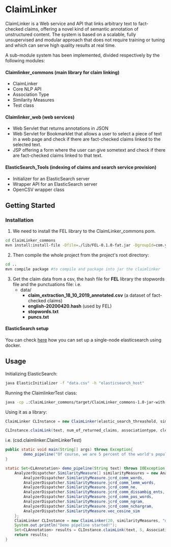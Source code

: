 
# ClaimLinker  
ClaimLinker is a Web service and API that links arbitrary text to fact-checked claims, offering a novel kind of semantic annotation of unstructured content.
The system is based on a scalable, fully unsupervised and modular approach that does not require training or tuning and which can serve high quality results at real time.

A sub-module system has been implemented, divided respectively by the following modules: 
#### Claimlinker_commons (main library for claim linking)
 - ClaimLinker
 - Core NLP API
 - Association Type
 - Similarity Measures
 - Test class
#### Claimlinker_web (web services)
 - Web Servlet that returns annotations in JSON 
 - Web Servlet for Bookmarklet that allows a user to select a piece of text in a web page and check if there are fact-checked claims linked to the selected text.
 - JSP offering a form where the user can give sometext and check if there are fact-checked claims linked to that text.
#### ElasticSearch_Tools (indexing of claims and search service provision)
 - Initializer for an ElasticSearch server
 - Wrapper API for an ElasticSearch server
 - OpenCSV wrapper class

## Getting Started 

### Installation

1. We need to install the FEL library to the ClaimLinker_commons pom.

```bash
cd ClaimLinker_commons
mvn install:install-file -Dfile=./lib/FEL-0.1.0-fat.jar -DgroupId=com.yahoo.semsearch -DartifactId=FEL -Dversion=0.1.0 -Dpackaging=jar -DgeneratePom=true
```

2. Then compile the whole project from the project's root directory:
```bash
cd ..
mvn compile package #to compile and package into jar the claimlinker
```
 
3. Get the claim data from a csv, the hash file for **FEL** library the stopwords file and the punctuations file:
i.e.
	 - data/ 
		 - **claim_extraction_18_10_2019_annotated.csv** (a dataset of fact-checked claims)
		 - **english-20200420.hash** (used by FEL)
		 -  **stopwords.txt**
		 -  **puncs.txt**

		 
#### ElasticSearch setup

You can check [here](https://www.elastic.co/guide/en/elasticsearch/reference/current/docker.html) how you can set up a single-node elasticsearch using docker.

## Usage

Initializing ElasticSearch:
```bash
java ElasticInitializer -f "data.csv" -h "elasticsearch_host"
```

Running the ClaimlinkerTest class:
```bash
java -cp .:ClaimLinker_commons/target/ClaimLinker_commons-1.0-jar-with-dependencies.jar:ClaimLinker_web/target/ClaimLinker_web-1.0.jar:ElasticSearch_Tools/target/ElasticSearch_Tools-1.0.jar: csd.claimlinker.ClaimLinkerTest
```
Using it as a library:
```java
ClaimLinker CLInstance = new ClaimLinker(elastic_search_threashold, similarityMeasures, stopwords_file, punctuations_file english_hash_FEL, ElasticSearch_host);

CLInstance.claimLink(text, num_of_returned_claims, associationtype, cleanPrevAnnotations)
```
i.e. (csd.claimlinker.ClaimLinkerTest)
```java
public static void main(String[] args) throws Exception{
        demo_pipeline("Of course, we are 5 percent of the world's population;\n");
}

static Set<CLAnnotation> demo_pipeline(String text) throws IOException, ClassNotFoundException {
    AnalyzerDispatcher.SimilarityMeasure[] similarityMeasures = new AnalyzerDispatcher.SimilarityMeasure[]{
		AnalyzerDispatcher.SimilarityMeasure.jcrd_comm_words,           //Common (jaccard) words
		AnalyzerDispatcher.SimilarityMeasure.jcrd_comm_lemm_words,      //Common (jaccard) lemmatized words
		AnalyzerDispatcher.SimilarityMeasure.jcrd_comm_ne,              //Common (jaccard) named entities
		AnalyzerDispatcher.SimilarityMeasure.jcrd_comm_dissambig_ents,  //Common (jaccard) disambiguated entities BFY
		AnalyzerDispatcher.SimilarityMeasure.jcrd_comm_pos_words,       //Common (jaccard) words of specific POS
		AnalyzerDispatcher.SimilarityMeasure.jcrd_comm_ngram,           //Common (jaccard) ngrams
		AnalyzerDispatcher.SimilarityMeasure.jcrd_comm_nchargram,       //Common (jaccard) nchargrams
		AnalyzerDispatcher.SimilarityMeasure.vec_cosine_sim             //Cosine similarity
	};
	ClaimLinker CLInstance = new ClaimLinker(20, similarityMeasures, "data/stopwords.txt", "data/puncs.txt", "data/english-20200420.hash", "192.168.2.112");
	System.out.println("Demo pipeline started!");
	Set<CLAnnotation> results = CLInstance.claimLink(text, 5, Association_type.all, true);
	return results;
}
```
